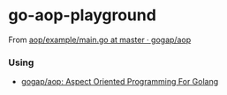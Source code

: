 go-aop-playground
=================
From [aop/example/main.go at master · gogap/aop](https://github.com/gogap/aop/blob/master/example/main.go)

### Using
- [gogap/aop: Aspect Oriented Programming For Golang](https://github.com/gogap/aop)
